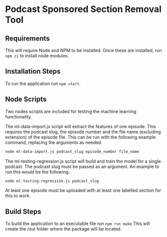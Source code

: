 # Podcast Sponsored Section Removal Tool

## Requirements
This will require Node and NPM to be installed. Once these are installed, run `npm ci` to install node modules.

## Installation Steps
To run the application run `npm start`.

## Node Scripts
Two nodes scripts are included for testing the machine learning functionality. 

The ml-data-import.js script will extract the features of one episode. This requires the podcast slug, the episode number and the file name (excluding extension) of the episode file. This can be run with the following example command, replacing the arguments as needed. 
```bash 
node ml-data-import.js podcast_slug episode_number file_name
```

The ml-testing-regression.js script will build and train the model for a single podcast. The podcast slug must be passed as an argument. An example to run this would be the following.
```bash 
node ml-testing-regression.js podcast_slug
```
At least one episode must be uploaded with at least one labelled section for this to work.

## Build Steps
To build the application to an executable file run `npm run make` This will create the /out folder where the package will be located.
